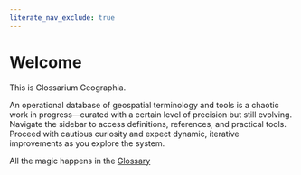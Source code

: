 ```yaml
---
literate_nav_exclude: true
---
```


# Welcome

This is Glossarium Geographia.

An operational database of geospatial terminology and tools is a chaotic work in progress—curated with a certain level of precision but still evolving. Navigate the sidebar to access definitions, references, and practical tools. Proceed with cautious curiosity and expect dynamic, iterative improvements as you explore the system.

All the magic happens in the [Glossary](glossary\AGRG)